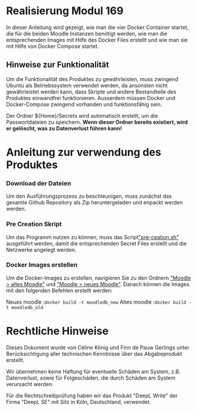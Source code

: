 # Realisierung Modul 169
In dieser Anleitung wird gezeigt, wie man die vier Docker Container startet, die für die beiden Moodle Instanzen benötigt werden, wie man die entsprechenden Images mit Hilfe des Docker Files erstellt und wie man sie mit Hilfe von Docker Compose startet.

## Hinweise zur Funktionalität
Um die Funktionalität des Produktes zu gewährleisten, muss zwingend Ubuntu als Betriebssystem verwendet werden, da ansonsten nicht gewährleistet werden kann, dass Skripte und andere Bestandteile des Produktes einwandfrei funktionieren. Ausserdem müssen Docker und Docker-Compose zwingend vorhanden und funktionsfähig sein.

Der Ordner ${Home}/Secrets wird automatisch erstellt, um die Passwortdateien zu speichern. **Wenn dieser Ordner bereits existiert, wird er gelöscht, was zu Datenverlust führen kann!**

# Anleitung zur verwendung des Produktes
### Download der Dateien
Um den Ausführungsprozess zu beschleunigen, muss zunächst das gesamte Github Repository als Zip heruntergeladen und enpackt werden werden. 

### Pre Creation Skript
Um das Programm nutzen zu können, muss das Script["pre-ceation.sh"](https://github.com/celine-rk/M158/blob/main/pre-ceation.sh) ausgeführt werden, damit die entsprechenden Secret Files erstellt und die Netzwerke angelegt werden.
 
### Docker Images erstellen
Um die Docker-Images zu erstellen, navigieren Sie zu den Ordnern ["Moodle > altes Moodle"](https://github.com/celine-rk/M158/tree/main/Moodle/altes%20Moodle) und ["Moodle > neues Moodle"](https://github.com/celine-rk/M158/tree/main/Moodle/neues%20Moodle). Danach können die Images mit den folgenden Befehlen erstellt werden:

Neues moodle :`docker build -t moodledb_new`
Altes moodle :`docker build -t moodledb_old`







# Rechtliche Hinweise
Dieses Dokument wurde von Céline König und Finn de Pauw Gerlings unter Berücksichtigung aller technischen Kenntnisse über das Abgabeprodukt erstellt.

Wir übernehmen keine Haftung für eventuelle Schäden am System, z.B. Datenverlust, sowie für Folgeschäden, die durch Schäden am System verursacht werden. 

Für die Rechtschreibprüfung haben wir das Produkt "DeepL Write" der Firma "DeepL SE" mit Sitz in Köln, Deutschland, verwendet.
